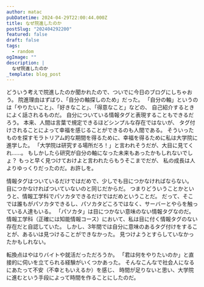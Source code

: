 ```yaml
---
author: matac
pubDatetime: 2024-04-29T22:00:44.000Z
title: なぜ院進したのか
postSlug: "202404292200"
featured: false
draft: false
tags:
  - random
ogImage: ""
description: |
  なぜ院進したのか
_template: blog_post
---
```


どういう考えで院進したのか聞かれたので、ついでに今日のブログにしちゃおう。
院進理由はずばり、「自分の軸探しのため」だった。
「自分の軸」というのは「やりたいこと」、「好きなこと」、「得意なこと」などの、
自己紹介するときによく話されるものだ。
自分についている情報タグと表現することもできるだろう。
本来、人間は言葉で規定できるほどシンプルな存在ではないが、
タグ付けされることによって幸福を感じることができるのも人間である。
そういったものを探すモラトリアム的な期間を得るために、幸福を得るために私は大学院に進学した。
「大学院は研究する場所だろ！」と言われそうだが、大目に見てくれ......。
もしかしたら研究が自分の軸になった未来もあったかもしれないでしょ？
もっと早く見つけておけよと言われたらもうそこまでだが、
私の成長は人よりゆっくりだったのだ。お許しを。

情報タグはついているだけではだめで、少しでも目につかなければならない。
目につかなければついていないのと同じだからだ。
つまりどういうことかというと、情報工学科でパソカタできるだけではだめということだ。
だって、そこでは誰もがパソカタできるし、パソカタどころではなく、サーバーとやらを触っている人達もいる。
「パソカタ」は目につかない意味のない情報タグなのだ。
情報工学科（正確には知能情報コース）において、私は目に付く情報タグのない存在だと自認していた。
しかし、3年間では自分に意味のあるタグ付けをすることが、あるいは見つけることができなかった。
見つけようとすらしていなかったかもしれない。

転換点はやはりバイトや就活だっただろうか。
「君は何をやりたいのか」と直接的に伺いを立てられる経験がいくつかあった。
そんなこんなで社会人になるにあたって不安（不幸ともいえるか）を感じ、
時間が足りないと思い、大学院に進むという手段によって時間を作ることにしたのだ。
